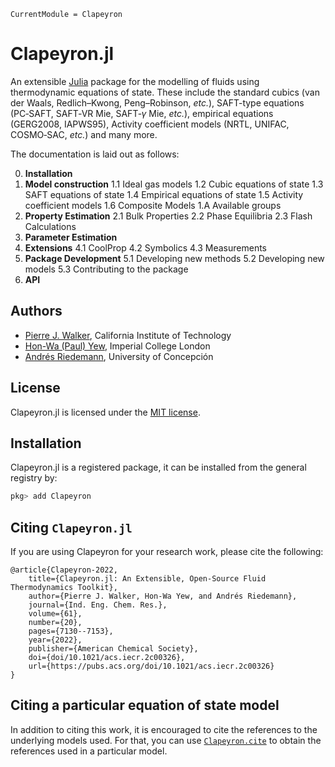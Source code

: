 ```@meta
CurrentModule = Clapeyron
```

# Clapeyron.jl

An extensible [Julia](http://julialang.org) package for the modelling of fluids using thermodynamic equations of state.
These include the standard cubics (van der Waals, Redlich–Kwong, Peng–Robinson, *etc.*), SAFT-type equations (PC‑SAFT, SAFT‑VR Mie, SAFT‑$\gamma$ Mie, *etc.*), empirical equations (GERG2008, IAPWS95), Activity coefficient models (NRTL, UNIFAC, COSMO‑SAC, *etc.*) and many more.

The documentation is laid out as follows:

0. **Installation**
1. **Model construction**
1.1 Ideal gas models
1.2 Cubic equations of state
1.3 SAFT equations of state
1.4 Empirical equations of state
1.5 Activity coefficient models
1.6 Composite Models
1.A Available groups
2. **Property Estimation**
2.1 Bulk Properties
2.2 Phase Equilibria
2.3 Flash Calculations
3. **Parameter Estimation**
4. **Extensions**
4.1 CoolProp
4.2 Symbolics
4.3 Measurements
5. **Package Development**
5.1 Developing new methods
5.2 Developing new models
5.3 Contributing to the package
6. **API**

## Authors

- [Pierre J. Walker](mailto:pjwalker@caltech.edu), California Institute of Technology
- [Hon-Wa (Paul) Yew](mailto:honwa.yew16@imperial.ac.uk), Imperial College London
- [Andrés Riedemann](mailto:andres.riedemann@gmail.com), University of Concepción

## License

Clapeyron.jl is licensed under the [MIT license](https://github.com/ClapeyronThermo/Clapeyron.jl/blob/master/LICENSE.md).

## Installation

Clapeyron.jl is a registered package, it can be installed from the general registry by:

```julia
pkg> add Clapeyron
```

## Citing `Clapeyron.jl`

If you are using Clapeyron for your research work, please cite the following:

```text
@article{Clapeyron-2022,
    title={Clapeyron.jl: An Extensible, Open-Source Fluid Thermodynamics Toolkit},
    author={Pierre J. Walker, Hon-Wa Yew, and Andrés Riedemann},
    journal={Ind. Eng. Chem. Res.},
    volume={61},
    number={20},
    pages={7130--7153},
    year={2022},
    publisher={American Chemical Society},
    doi={doi/10.1021/acs.iecr.2c00326},
    url={https://pubs.acs.org/doi/10.1021/acs.iecr.2c00326}
}
```

## Citing a particular equation of state model

In addition to citing this work, it is encouraged to cite the references to the underlying models used.
For that, you can use [`Clapeyron.cite`](@ref) to obtain the references used in a particular model.
